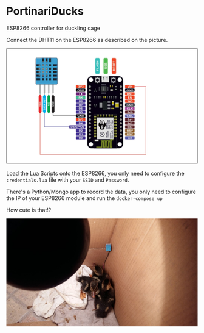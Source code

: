 # PortinariDucks
ESP8266 controller for duckling cage

Connect the DHT11 on the ESP8266 as described on the picture.

![Squematics](https://github.com/pedromalta/PortinariDucks/raw/master/DH11-with-amica_.jpg)

Load the Lua Scripts onto the ESP8266, you only need to configure the `credentials.lua` file with your `SSID` and `Password`.

There's a Python/Mongo app to record the data, you only need to configure the IP of your ESP8266 module and run the `docker-compose up`

How cute is that!?

![Ducklings](https://github.com/pedromalta/PortinariDucks/raw/master/20180526_215952.jpg
)
